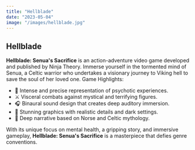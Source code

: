 ```yaml
---
title: "Hellblade"
date: "2023-05-04"
image: "/images/hellblade.jpg"
---
```


## Hellblade

**Hellblade: Senua's Sacrifice** is an action-adventure video game developed and published by Ninja Theory. Immerse yourself in the tormented mind of Senua, a Celtic warrior who undertakes a visionary journey to Viking hell to save the soul of her loved one. Game Highlights:

- 🧠 Intense and precise representation of psychotic experiences.
- ⚔ Visceral combats against mystical and terrifying figures.
- 🎧 Binaural sound design that creates deep auditory immersion.
- 🎨 Stunning graphics with realistic details and dark settings.
- 📖 Deep narrative based on Norse and Celtic mythology.

With its unique focus on mental health, a gripping story, and immersive gameplay, **Hellblade: Senua's Sacrifice** is a masterpiece that defies genre conventions.
